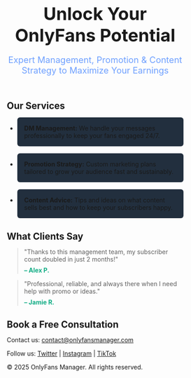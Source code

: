 <!DOCTYPE html>
<html lang="en">
<head>
<meta charset="UTF-8" />
<meta name="viewport" content="width=device-width, initial-scale=1" />
<title>OnlyFans Manager | Grow & Monetize Your Content</title>
<style>
  /* Reset */
  * {
    box-sizing: border-box;
    margin: 0;
    padding: 0;
  }

  body {
    font-family: 'Segoe UI', Tahoma, Geneva, Verdana, sans-serif;
    line-height: 1.6;
    background: #121212;
    color: #f0f0f0;
    min-height: 100vh;
    display: flex;
    flex-direction: column;
  }

  a {
    color: #1dd1a1;
    text-decoration: none;
  }
  a:hover {
    text-decoration: underline;
  }

  header {
    background: #1e272e;
    padding: 2rem 1rem;
    text-align: center;
  }
  header h1 {
    font-size: 2.5rem;
    margin-bottom: 0.5rem;
  }
  header p {
    font-size: 1.25rem;
    color: #70a1ff;
  }

  main {
    flex: 1;
    padding: 2rem 1rem;
    max-width: 900px;
    margin: 0 auto;
  }

  section {
    margin-bottom: 3rem;
  }

  h2 {
    color: #54a0ff;
    margin-bottom: 1rem;
    border-bottom: 2px solid #54a0ff;
    padding-bottom: 0.3rem;
  }

  ul.services-list {
    list-style: none;
    padding-left: 0;
  }
  ul.services-list li {
    background: #222f3e;
    padding: 1rem;
    margin-bottom: 1rem;
    border-radius: 6px;
  }

  blockquote.testimonial {
    background: #222f3e;
    border-left: 5px solid #10ac84;
    padding: 1rem 1.5rem;
    margin-bottom: 1rem;
    font-style: italic;
  }
  blockquote.testimonial footer {
    margin-top: 0.5rem;
    font-weight: bold;
    color: #10ac84;
  }

  .calendly-container {
    background: #222f3e;
    padding: 2rem 1rem;
    border-radius: 8px;
    max-width: 500px;
    margin: 0 auto;
  }

  footer {
    background: #1e272e;
    text-align: center;
    padding: 1rem;
    font-size: 0.9rem;
  }

  footer a.social-link {
    margin: 0 0.5rem;
    color: #70a1ff;
  }

  @media (max-width: 600px) {
    header h1 {
      font-size: 2rem;
    }
    main {
      padding: 1rem;
    }
  }
</style>
</head>
<body>

<header>
  <h1>Unlock Your OnlyFans Potential</h1>
  <p>Expert Management, Promotion & Content Strategy to Maximize Your Earnings</p>
</header>

<main>
  <section id="services">
    <h2>Our Services</h2>
    <ul class="services-list">
      <li><strong>DM Management:</strong> We handle your messages professionally to keep your fans engaged 24/7.</li>
      <li><strong>Promotion Strategy:</strong> Custom marketing plans tailored to grow your audience fast and sustainably.</li>
      <li><strong>Content Advice:</strong> Tips and ideas on what content sells best and how to keep your subscribers happy.</li>
    </ul>
  </section>

  <section id="testimonials">
    <h2>What Clients Say</h2>
    <blockquote class="testimonial">
      "Thanks to this management team, my subscriber count doubled in just 2 months!" 
      <footer>– Alex P.</footer>
    </blockquote>
    <blockquote class="testimonial">
      "Professional, reliable, and always there when I need help with promo or ideas."
      <footer>– Jamie R.</footer>
    </blockquote>
    <!-- Add more testimonials here -->
  </section>

  <section id="contact">
    <h2>Book a Free Consultation</h2>
    <div class="calendly-container" id="calendly-inline-widget"></div>
  </section>
</main>

<footer>
  <p>Contact us: <a href="mailto:contact@onlyfansmanager.com">contact@onlyfansmanager.com</a></p>
  <p>
    Follow us:
    <a href="https://twitter.com/OnlyFansMgr" class="social-link" target="_blank" rel="noopener">Twitter</a> | 
    <a href="https://instagram.com/OnlyFansMgr" class="social-link" target="_blank" rel="noopener">Instagram</a> | 
    <a href="https://tiktok.com/@OnlyFansMgr" class="social-link" target="_blank" rel="noopener">TikTok</a>
  </p>
  <p>© 2025 OnlyFans Manager. All rights reserved.</p>
</footer>

<!-- Calendly widget script -->
<script src="https://assets.calendly.com/assets/external/widget.js" type="text/javascript" async></script>
<script>
  window.onload = function() {
    Calendly.initInlineWidget({
      url: 'https://calendly.com/your-calendly-username/consultation',
      parentElement: document.getElementById('calendly-inline-widget'),
      prefill: {},
      utm: {}
    });
  };
</script>

</body>
</html>
